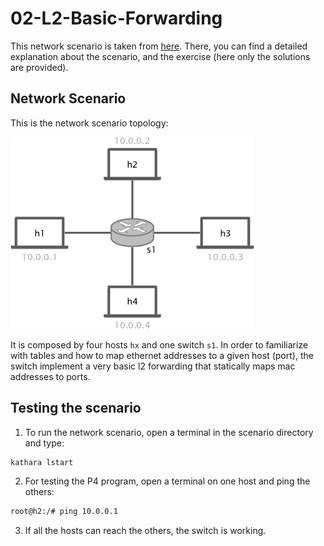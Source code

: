 # 02-L2-Basic-Forwarding
This network scenario is taken from [here](https://github.com/nsg-ethz/p4-learning/tree/master/exercises/03-L2_Basic_forwarding).
There, you can find a detailed explanation about the scenario, and the exercise (here only the solutions are provided).

## Network Scenario

This is the network scenario topology: 

![topology](images/l2_topology.png)

It is composed by four hosts `hx` and one switch `s1`. 
In order to familiarize with tables and how to map ethernet addresses to a given host (port), 
the switch implement a very basic l2 forwarding that statically maps mac addresses to ports.

## Testing the scenario
1. To run the network scenario, open a terminal in the scenario directory and type: 
```bash
kathara lstart 
```

2. For testing the P4 program, open a terminal on one host and ping the others: 
```bash
root@h2:/# ping 10.0.0.1 
```

3. If all the hosts can reach the others, the switch is working. 
